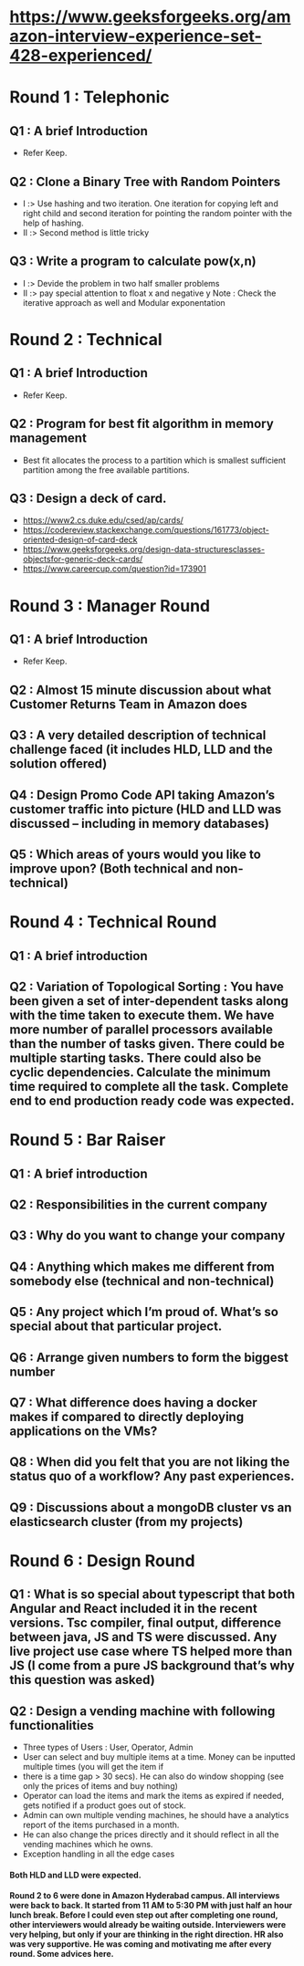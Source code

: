 # https://www.geeksforgeeks.org/amazon-interview-experience-set-428-experienced/

# Round 1 : Telephonic
## Q1 : A brief Introduction
- Refer Keep.
## Q2 : Clone a Binary Tree with Random Pointers
- I :> Use hashing and two iteration. One iteration for copying left and right child and second iteration for pointing the random pointer with the help of hashing.
- II :> Second method is little tricky
## Q3 : Write a program to calculate pow(x,n)
- I :> Devide the problem in two half smaller problems
- II :> pay special attention to float x and negative y
Note : Check the iterative approach as well and Modular exponentation

# Round 2 : Technical
## Q1 : A brief Introduction
- Refer Keep.
## Q2 : Program for best fit algorithm in memory management
- Best fit allocates the process to a partition which is smallest sufficient partition among the free available partitions.
## Q3 : Design a deck of card.
- https://www2.cs.duke.edu/csed/ap/cards/
- https://codereview.stackexchange.com/questions/161773/object-oriented-design-of-card-deck
- https://www.geeksforgeeks.org/design-data-structuresclasses-objectsfor-generic-deck-cards/
- https://www.careercup.com/question?id=173901

# Round 3 : Manager Round
## Q1 : A brief Introduction
- Refer Keep.
## Q2 : Almost 15 minute discussion about what Customer Returns Team in Amazon does
## Q3 : A very detailed description of technical challenge faced (it includes HLD, LLD and the solution offered)
## Q4 : Design Promo Code API taking Amazon’s customer traffic into picture (HLD and LLD was discussed – including in memory databases)
## Q5 : Which areas of yours would you like to improve upon? (Both technical and non-technical)

# Round 4 : Technical Round
## Q1 : A brief introduction
## Q2 : Variation of Topological Sorting : You have been given a set of inter-dependent tasks along with the time taken to execute them. We have more number of parallel processors available than the number of tasks given. There could be multiple starting tasks. There could also be cyclic dependencies. Calculate the minimum time required to complete all the task. Complete end to end production ready code was expected.

# Round 5 : Bar Raiser
## Q1 : A brief introduction
## Q2 : Responsibilities in the current company
## Q3 : Why do you want to change your company
## Q4 : Anything which makes me different from somebody else (technical and non-technical)
## Q5 : Any project which I’m proud of. What’s so special about that particular project.
## Q6 : Arrange given numbers to form the biggest number
## Q7 : What difference does having a docker makes if compared to directly deploying applications on the VMs?
## Q8 : When did you felt that you are not liking the status quo of a workflow? Any past experiences.
## Q9 : Discussions about a mongoDB cluster vs an elasticsearch cluster (from my projects)

# Round 6 : Design Round
## Q1 : What is so special about typescript that both Angular and React included it in the recent versions. Tsc compiler, final output, difference between java, JS and TS were discussed. Any live project use case where TS helped more than JS (I come from a pure JS background that’s why this question was asked)
## Q2 : Design a vending machine with following functionalities
- Three types of Users : User, Operator, Admin
- User can select and buy multiple items at a time. Money can be inputted multiple times (you will get the item if
- there is a time gap > 30 secs). He can also do window shopping (see only the prices of items and buy nothing)
- Operator can load the items and mark the items as expired if needed, gets notified if a product goes out of stock.
- Admin can own multiple vending machines, he should have a analytics report of the items purchased in a month.
- He can also change the prices directly and it should reflect in all the vending machines which he owns.
- Exception handling in all the edge cases

#### Both HLD and LLD were expected.

#### Round 2 to 6 were done in Amazon Hyderabad campus. All interviews were back to back. It started from 11 AM to 5:30 PM with just half an hour lunch break. Before I could even step out after completing one round, other interviewers would already be waiting outside. Interviewers were very helping, but only if your are thinking in the right direction. HR also was very supportive. He was coming and motivating me after every round. Some advices here.